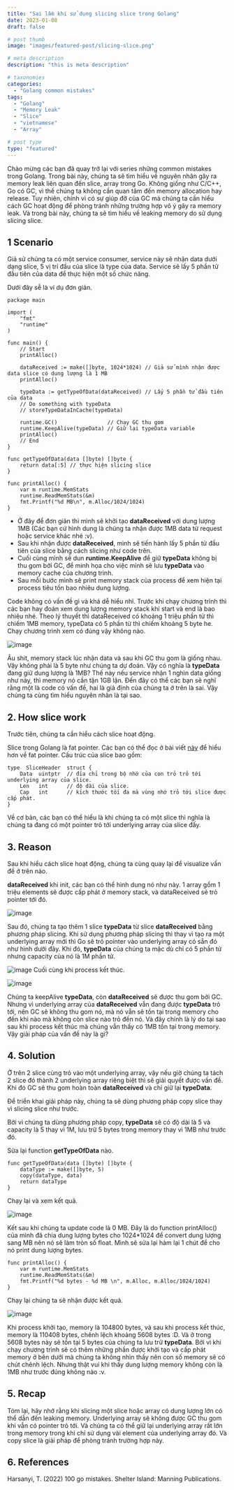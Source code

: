 ```yaml
---
title: "Sai lầm khi sử dụng slicing slice trong Golang"
date: 2023-01-08
draft: false

# post thumb
image: "images/featured-post/slicing-slice.png"

# meta description
description: "this is meta description"

# taxonomies
categories:
  - "Golang common mistakes"
tags:
  - "Golang"
  - "Memory Leak"
  - "Slice"
  - "vietnamese"
  - "Array"

# post type
type: "featured"
---
```

Chào mừng các bạn đã quay trở lại với series những common mistakes trong Golang. Trong bài này, chúng ta sẽ tìm hiểu về
nguyên nhân gây ra memory leak liên quan đến slice, array trong Go. Không giống như C/C++, Go có GC, vì thế chúng ta không
cần quan tâm đến memory allocation hay release. Tuy nhiên, chính vì có sự giúp đỡ của GC mà chúng ta cần hiểu cách GC hoạt động
để phòng tránh những trường hợp vô ý gây ra memory leak. Và trong bài này, chúng ta sẽ tìm hiểu về leaking memory do sử dụng
slicing slice.

## 1 Scenario

Giả sử chúng ta có một service consumer, service này sẽ nhận data dưới dạng slice, 5 vị trí đầu của slice là type của data.
Service sẽ lấy 5 phần tử đầu tiên của data để thực hiện một số chức năng. 

Dưới đây sễ là ví dụ đơn giản.

```
package main

import (
	"fmt"
	"runtime"
)

func main() {
	// Start
	printAlloc()
	
	dataReceived := make([]byte, 1024*1024) // Giả sử mình nhận được data slice có dung lượng là 1 MB
	printAlloc()

	typeData := getTypeOfData(dataReceived) // Lấy 5 phần tử đầu tiên của data
	// Do something with typeData
	// storeTypeDataInCache(typeData)

	runtime.GC()                // Chạy GC thu gom
	runtime.KeepAlive(typeData) // Giữ lại typeData variable
	printAlloc()
	// End
}

func getTypeOfData(data []byte) []byte {
	return data[:5] // thực hiện slicing slice
}

func printAlloc() {
	var m runtime.MemStats
	runtime.ReadMemStats(&m)
	fmt.Printf("%d MB\n", m.Alloc/1024/1024)
}
```

- Ở đây để đơn giản thì mình sẽ khởi tạo **dataReceived** với dung lượng 1MB (Các bạn cứ hình dung là chúng ta nhận được
1MB data từ request hoặc service khác nhé :v).
- Sau khi nhận được **dataReceived**, mình sẽ tiến hành lấy 5 phần tử đầu tiên của slice bằng cách slicing như code trên.
- Cuối cùng mình sẽ dun **runtime.KeepAlive** để giữ **typeData** không bị thu gom bởi GC, để minh họa cho việc mình sẽ lưu
**typeData** vào memory cache của chương trình.
- Sau mỗi bước mình sẽ print memory stack của process để xem hiện tại process tiêu tốn bao nhiêu dung lượng.

Code không có vấn đề gì và khá dễ hiểu nhỉ. Trước khi chạy chương trình thì các bạn hay đoán xem dung lượng memory stack
khi start và end là bao nhiêu nhé. Theo lý thuyết thì dataReceived có khoảng 1 triệu phần tử thì chiếm 1MB memory, typeData
có 5 phần từ thì chiếm  khoảng 5 byte he. Chạy chương trình xem có đúng vậy không nào.

![image](../../images/post/golang-slicing-slice-leak-memory/img_3.png)

Âu shit, memory stack lúc nhận data và sau khi GC thu gom là giống nhau. Vậy không phải là 5 byte như chúng ta dự đoán.
Vậy có nghĩa là **typeData** đang giữ dung lượng là 1MB?  Thế này nếu service nhận 1 nghìn data giống như này, thì memory
nó cần tận 1GB lận. Đến đây có thể các bạn sẽ nghĩ rằng một là code có vấn đề, hai là giả định của chúng ta ở trên là sai.
Vậy chúng ta cùng tìm hiểu nguyên nhân là tại sao.

## 2. How slice work
Trước tiên, chúng ta cần hiểu cách slice hoạt động.

Slice trong Golang là fat pointer. Các bạn có thể đọc ở bài viết [này](https://nullprogram.com/blog/2019/06/30/)  để hiểu hơn về fat pointer.
Cấu trúc của slice bao gồm:
```
type  SliceHeader  struct {
    Data  uintptr  // đỉa chỉ trong bộ nhớ của con trỏ trỏ tới underlying array của slice. 
    Len   int      // độ dài của slice.
    Cap   int      // kích thước tối đa mà vùng nhớ trỏ tới slice được cấp phát.
}
```

Về cơ bản, các bạn có thể hiểu là khi chúng ta có một slice thì nghĩa là chúng ta đang có một pointer trỏ tới underlying
array của slice đấy.

## 3. Reason

Sau khi hiểu cách slice hoạt động, chúng ta cùng quay lại để visualize vấn đề ở trên nào.

**dataReceived** khi init, các bạn có thể hình dung nó như này. 1 array gồm 1 triệu elements
sẽ được cấp phát ở memory stack, và dataReceived sẽ trỏ pointer tới đó. 

![image](../../images/post/golang-slicing-slice-leak-memory/img_4.png)

Sau đó, chúng ta tạo thêm 1 slice **typeData**  từ slice **dataReceived**  bằng phương pháp slicing. Khi sử dụng phương pháp
slicing thì thay vì tạo ra một underlying array mới thì Go sẽ trỏ pointer vào underlying array có sẵn đó như hình dưới đây.
Khi đó, **typeData** của chúng ta mặc dù chỉ có 5 phần tử nhưng capacity của nó là 1M phần tử.

![image](../../images/post/golang-slicing-slice-leak-memory/img_5.png)
Cuối cùng khi process kết thúc.

![image](../../images/post/golang-slicing-slice-leak-memory/img_6.png)

Chúng ta keepAlive **typeData**, còn **dataReceived** sẽ được thu gom bởi GC. Nhưng vì
underlying array của **dataReceived** vẫn đang được **typeData** trỏ tới, nên GC sẽ không thu gom nó, mà nó vẫn sẽ
tồn tại trong memory cho đến khi nào mà không còn slice nào trỏ đến nó. Và đây chính là lý do tại sao sau khi process
kết thúc mà chúng vẫn thấy có 1MB tồn tại trong memory. Vậy giải pháp của vấn đề này là gì?

## 4. Solution
Ở trên 2 slice cùng trỏ vào một underlying array, vậy nếu giờ chúng ta tách 2 slice đó thành 2 underlying array riêng biệt
thì sẽ giải quyết được vấn đề. Khi đó GC sẽ thu gom hoàn toàn **dataReceived** và chỉ giữ lại **typeData**.

Để triển khai giải pháp này, chúng ta sẽ dùng phương pháp copy slice thay vì slicing slice như trước.

Bởi vì chúng ta dùng phương pháp copy, **typeData** sẽ có độ dài là 5 và capacity là 5 thay vì 1M, lưu trữ 5 bytes 
trong memory thay vì 1MB như trước đó.

Sửa lại function **getTypeOfData** nào.
```
func getTypeOfData(data []byte) []byte {
	dataType := make([]byte, 5)
	copy(dataType, data)
	return dataType
}
```

Chạy lại và xem kết quả.

![image](../../images/post/golang-slicing-slice-leak-memory/img_7.png)

Kết sau khi chúng ta update code là 0 MB. Đây là do function printAlloc() của mình đã chia dung lượng bytes cho 1024*1024 để
convert dung lượng sang MB nên nó sẽ làm tròn số float. Mình sẽ sửa lại hàm lại 1 chút để cho nó print
dung lượng bytes.

```
func printAlloc() {
	var m runtime.MemStats
	runtime.ReadMemStats(&m)
	fmt.Printf("%d bytes - %d MB \n", m.Alloc, m.Alloc/1024/1024)
}
```

Chạy lại chúng ta sẽ nhận được kết quả. 

![image](../../images/post/golang-slicing-slice-leak-memory/img_8.png)

Khi process khởi tạo, memory là 104800 bytes, và sau khi process kết thúc, memory là 110408 bytes, chênh lệch khoảng
5608 bytes :D. Và ở trong 5608 bytes này sẽ tồn tại 5 bytes của chúng ta lưu trữ **typeData**. Bởi vì khi chạy chương trình
sẽ có thêm những phần được khởi tạo và cấp phát memory ở bên dưới mà chúng ta không nhìn thấy nên con số memory sẽ có chút
chênh lệch. Nhưng thật vui khi thấy dung lượng memory không còn là 1MB như trước đúng không nào :v.
## 5. Recap

Tóm lại, hãy nhớ rằng khi slicing một slice hoặc array có dung lượng lớn có thể dẫn đến leaking memory. Underlying array
sẽ không được GC thu gom khi vẫn có pointer trỏ tới. Và chúng ta có thể giữ lại underlying array rất lớn trong memory trong
khi chỉ sử dụng vài element của underlying array đó. Và copy slice là giải pháp để phòng tránh trường hợp này.

## 6. References
Harsanyi, T. (2022) 100 go mistakes. Shelter Island: Manning Publications.

